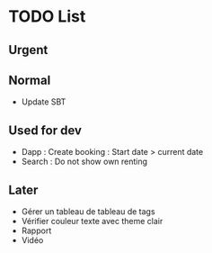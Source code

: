 # TODO List

## Urgent

## Normal

* Update SBT

## Used for dev

* Dapp : Create booking : Start date > current date
* Search : Do not show own renting

## Later

* Gérer un tableau de tableau de tags
* Vérifier couleur texte avec theme clair
* Rapport
* Vidéo
